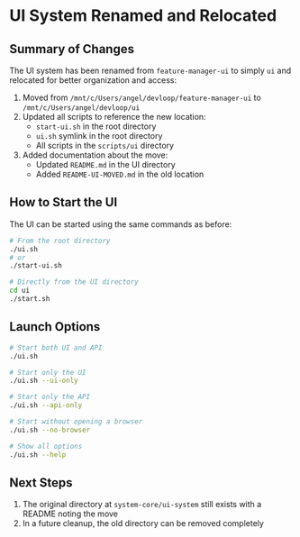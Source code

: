 # UI System Renamed and Relocated

## Summary of Changes

The UI system has been renamed from `feature-manager-ui` to simply `ui` and relocated for better organization and access:

1. Moved from `/mnt/c/Users/angel/devloop/feature-manager-ui` to `/mnt/c/Users/angel/devloop/ui`
2. Updated all scripts to reference the new location:
   - `start-ui.sh` in the root directory
   - `ui.sh` symlink in the root directory
   - All scripts in the `scripts/ui` directory
3. Added documentation about the move:
   - Updated `README.md` in the UI directory
   - Added `README-UI-MOVED.md` in the old location

## How to Start the UI

The UI can be started using the same commands as before:

```bash
# From the root directory
./ui.sh
# or
./start-ui.sh

# Directly from the UI directory
cd ui
./start.sh
```

## Launch Options

```bash
# Start both UI and API
./ui.sh

# Start only the UI
./ui.sh --ui-only

# Start only the API
./ui.sh --api-only

# Start without opening a browser
./ui.sh --no-browser

# Show all options
./ui.sh --help
```

## Next Steps

1. The original directory at `system-core/ui-system` still exists with a README noting the move
2. In a future cleanup, the old directory can be removed completely